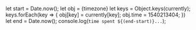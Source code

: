 let start = Date.now();
let obj = {timezone}
let keys = Object.keys(currently);
keys.forEach(key => {
        obj[key] = currently[key];
        obj.time = 1540213404;
    })
    let end = Date.now();
    console.log(`time spent ${(end-start)}...`);